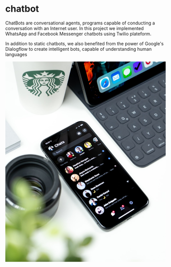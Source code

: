 # chatbot

ChatBots are conversational agents, programs capable of conducting a conversation with an Internet user. In this project we implemented WhatsApp and Facebook Messenger chatbots using Twilio plateform.

In addition to static chatbots, we also benefited from the power of Google's Dialogflow to create intelligent bots, capable of understanding human languages

<img src="./messenger/images/chat.jpg" alt="chatbot">


